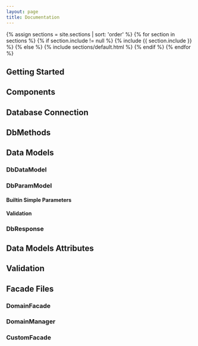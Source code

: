```yaml
---
layout: page
title: Documentation
---
```

{% assign sections = site.sections | sort: 'order' %}
{% for section in sections %}
  {% if section.include != null %}
    {% include {{ section.include }} %}
  {% else %}
    {% include sections/default.html %}
  {% endif %}
{% endfor %}
## Getting Started

## Components
## Database Connection
## DbMethods

## Data Models

### DbDataModel

### DbParamModel
#### Builtin Simple Parameters
#### Validation

### DbResponse

## Data Models Attributes


## Validation

## Facade Files
### DomainFacade
### DomainManager

### CustomFacade

